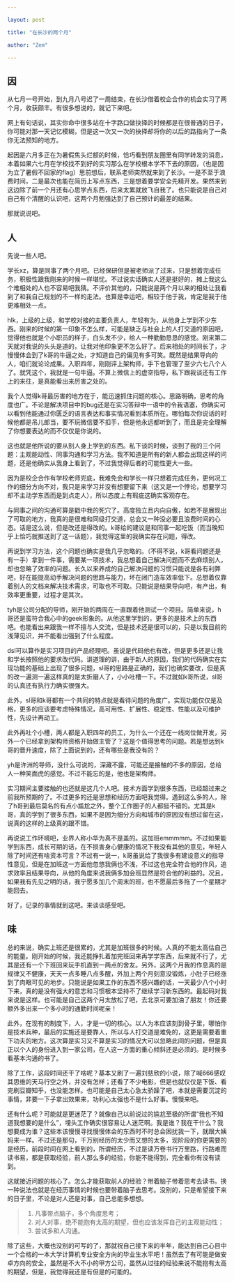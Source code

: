 ```yaml
---

layout: post

title: "在长沙的两个月"

author: "Zem"

---
```



## 因

从七月一号开始，到九月八号迟了一周结束，在长沙借着校企合作的机会实习了两个月，收获颇丰。有很多想说的，就记下来吧。

网上有句话说，其实你命中很多站在十字路口做抉择的时候都是在很普通的日子，你可能对那一天记忆模糊，但是这一次又一次的抉择却将你的以后的路指向了一条你无法预知的地方。

起因是六月多正在为暑假焦头烂额的时候，恰巧看到朋友圈里有同学转发的消息，本着如果六七月在学校找不到好的实习那么在学校根本学不下去的原因，（也是因为立了暑假不回家的flag）思前想后，联系老师突然就来到了长沙。一是不至于浪费时间，二是最次也能在简历上写点东西，三是想着要学安全先精开发。果然来到这边除了前一个月还有心思学点东西，后来太累就放飞自我了。也只能说是自己对自己有个清醒的认识吧，这两个月勉强达到了自己预计的最差的结果。

那就说说吧。

## 人

先说一些人吧。

学长xz，算是同事了两个月吧。已经保研但是被老师派了过来，只是想着完成任务，积极性跟我刚来的时候一样堪忧。不过说实话确实人还是挺好的，摊上我这么个难相处的人也不容易吧我猜。不评价其他的，只能说是两个月以来的相处让我看到了和我自己规划的不一样的走法。也算是幸运吧，相较于他于我，肯定是我于他更难相处一点。

hlk，上级的上级，和学校对接的主要负责人，年轻有为，从他身上学到不少东西。刚来的时候的第一印象不怎么样，可能是缺乏与社会上的人打交道的原因吧，觉得他也就是个小职员的样子，白头发不少，给人一种勤勤恳恳的感觉。刚来第二天就对我说的头头是道的，让我对他印象更不怎么好了。后来相处的时间长了，才慢慢体会到了k哥的牛逼之处，才知道自己的偏见有多可笑。既然是结果导向的人，咱们就论论成果。入职四年，刚刚评上架构师，手下也管理了至少六七八个人了。就凭这个，我就是一句牛逼。不算上微信上的虚空指导，私下跟我谈还有工作上的来往，是真能看出来厉害之处的。

我个人觉得k哥最厉害的地方在于，能迅速抓住问题的核心。思路明确，思考的角度也广。不论是解决项目中的bug还是在实习答辩中一语中的令我语塞，你确实可以看到他能通过你匮乏的语言表达和事实情况看到本质所在。哪怕每次你说话的时候他都是吊儿郎当，要不玩微信要不扣手，但是他永远都听到了，而且是完全理解了你想要表达的而不仅仅是你说的。

这也就是他所说的要从别人身上学到的东西。私下谈的时候，谈到了我的三个问题：主观能动性、同事沟通和学习方法。我不知道是所有的新人都会出现这样的问题，还是他确实从我身上看到了，不过我觉得后者的可能性更大一些。

因为是校企合作有学校老师兜底，我难免会和学长一样只想着完成任务，更何况工作的细分方向不对，我只是来学习并没有想要留下来（这又是一个悖论，想要学习却不主动学东西而是到点走人），所以态度上有瑕疵这确实客观存在。

与同事之间的沟通可算是戳中我的死穴了。高度独立且内向自傲，如若不是展现出了可取的地方，我真的是很难和同级打交道，总会又一种没必要且浪费时间的心态。话是这么说，但是改还是得改的。k哥给的建议是和同事一起吃饭（而当晚知乎上恰巧就推送到了这一话题），我觉得这里的我确实存在问题，得改。

再说到学习方法，这个问题也确实是我几乎忽略的。（不得不说，k哥看问题还是有一手）拿到一件事，需要某一项技术，我总想着自己解决问题而不去麻烦别人，却也忽略了效率的问题。长久以来养成的自己解决问题的习惯只能说是各有利弊吧，好在能提高动手解决问题的思路与能力，坏在闭门造车效率低下。总想着仅靠着别人的文档来解决技术需求，可取也不可取。只能说是结果导向吧，有产出，有效率更重要，过程才是其次。

tyh是公司分配的导师，刚开始的两周在一直跟着他测试一个项目。简单来说，h哥还是蛮符合我心中的geek形象的。从他这里学到的，更多的是技术上的东西吧。也能看出来跟我一样不擅与人交流，但是技术还是很可以的，只是以我目前的浅薄见识，并不能看出强到了什么程度。

dsl可以算作是实习项目的产品经理吧。虽说是代码他也有改，但是更多还是让我和学长按照他的要求改代码。讲道理的讲，由于新人的原因，我们的代码确实在实现功能的基础上出现了很多问题，sl哥的思路是正确的，我们也确实要改，但是真的改一遍测一遍这样真的是太折磨人了，小小吐槽一下。不过就如k哥所说，sl哥的认真还有执行力确实很强大。

此外，sl哥和k哥都有一个共同的特点就是看待问题的角度广。实现功能仅仅是及格，更多的应该要考虑特殊情况，高可用性、扩展性、稳定性、性能以及可维护性，先设计再动工。

此外再吐个小槽，两人都是入职四年的员工，为什么一个还在一线岗位做开发，另外一个已经拿到架构师资格开始做主管了？这是个值得思考的问题。若是想达到k哥的晋升速度，除了上面说到的，还有哪些是我没有的？

yh是许洲的导师，没什么可说的，深藏不露，可能还是接触的不多的原因，总给人一种笑面虎的感觉。不过不能忘的是，他也是架构师。

实习期间主要接触的也还就是这几个人吧。技术方面学到很多东西，已经超过来之前我所预期的了。不过更多的还是思想和经历方面吧我觉得。遇到这么多的人，除了h哥到最后莫名的有点小尴尬之外，整个工作圈子的人都挺不错的。尤其是k哥，真的学到了很多东西，如果不是因为细分方向和城市的原因没有想过留在这，说真的这样的上级真的跟不错。

再说说工作环境吧，业界人称小华为真不是盖的。这加班emmmmm。不过如果能学到东西，成长可期的话，在不损害身心健康的情况下我没有其他的意见，年轻人除了时间还有啥资本可言？不过有一说一，k哥虽说给了我很多有建设意义的指导性意见，但是在加班这一方面他忽悠我俩也不浅，不过这也完全符合他的作风，追求效率且结果导向，从他的角度来说我俩多加会班显然是符合他的利益的。况且，如果我有先见之明的话，我宁愿多加几个周末的班，也不愿最后多拖了一个星期才能回去。

好了，记录的事情就到这吧。来谈谈感受吧。

## 味

总的来说，确实上班还是很累的，尤其是加班很多的时候。人真的不能太高估自己的能量。刚开始的时候，我还能挣扎着加完班回来再学学东西，后来就不行了，尤其是还有一个下班回来玩手机直到一两点的舍友。另外，这两个月我的作息真的是规律又不健康，天天一点多睡八点多醒，外加上两个月刻意没锻炼，小肚子已经涨到了肉眼可见的地步。只能说是如果工作的东西不感兴趣的话，一天最少八个小时下来，真的是没有强大的意志和习惯根本坚持不了继续学习新东西的。最起码对我来说是这样。也可能是自己这两个月太放松了吧，去北京可要加油了朋友！你还要额外多出来一个多小时的通勤时间呢亲！

此外，在现有的制度下，人，才是一切的核心。以人为本应该刻到骨子里，哪怕你是技术兵种，最后的实施还是要靠人，所以与人打交道是难免的，这更是需要着重下功夫的地方。这次算是实习又不算是实习的情况大可以忽略此间的问题，但是真正以个人的身份进入到一家公司，在人这一方面的重心倾斜还是必须的。是时候多看基本沟通的书了。

除了工作，这段时间还干了啥呢？基本又刷了一遍刘慈欣的小说，除了喊666感叹其思维的天马行空之外，并没有怎样；还看了不少电影，但是也就仅仅是下饭、看完刷豆瓣知乎，也没能怎样。也可能是自己太心急太骄躁了吧，本就是需要沉淀的事情，非要一下子拿出效果来，功利心太强也不是什么好事。慢慢来吧。

还有什么呢？可能就是更迷茫了？就像自己以前说过的尴尬至极的所谓“我也不知道我想要的是什么”，埋头工作确实很容易让人迷茫啊。我是谁？我在干什么？我想要成为谁？这些本该慢慢寻找慢慢体会的东西时不时总会困扰我一下，就跟大姨妈来一样。不过还是那句，千万别经历的太少而又想的太多，现阶段的你更需要的是经历。前段时间在网上看到的，所谓经历，不过是读万卷书行万里路，行路难而读书易，都是获取经验，前人那么多的经验，你能不能得到，完全看你有没有读到。

这就接近问题的核心了。怎么才能获取前人的经验？带着脑子带着思考去读书。换一种说法也就是在经历事情的时候也要带着脑子去思考。没别的，只是希望接下来的日子里，不论是对人还是对事，自己总能多想想。

> 1. 凡事带点脑子，多个角度思考；
> 2. 对人对事，绝不能抱有太高的期望，但也应该发挥自己的主观能动性；
> 3. 尝试多和人沟通。

除了这些，大概也没别的可写的了，那就祝自己接下来的半年，能达到自己心目中一个合格的一本大学计算机专业安全方向的毕业生水平吧！虽然去了有可能是做安卓方向的安全，虽然是不大不小的甲方公司，虽然从过往的经验来说不能抱有太高的期望，但是，我觉得我还是有但是的可能的。